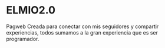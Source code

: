 # ELMIO2.0
Pagweb Creada para conectar con mis seguidores y compartir experiencias, todos sumamos a la gran experiencia que es ser programador.
